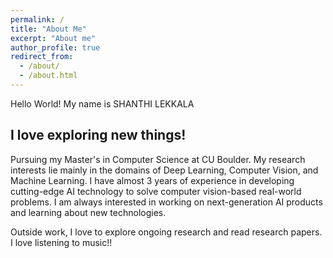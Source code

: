 ```yaml
---
permalink: /
title: "About Me"
excerpt: "About me"
author_profile: true
redirect_from: 
  - /about/
  - /about.html
---
```


Hello World! My name is SHANTHI LEKKALA

## I love exploring new things!

Pursuing my Master's in Computer Science at CU Boulder. My research interests lie mainly in the domains of Deep Learning, Computer Vision, and Machine Learning. I have almost 3 years of experience in developing cutting-edge AI technology to solve computer vision-based real-world problems. I am always interested in working on next-generation AI products and learning about new technologies.

Outside work, I love to explore ongoing research and read research papers. I love listening to music!!

